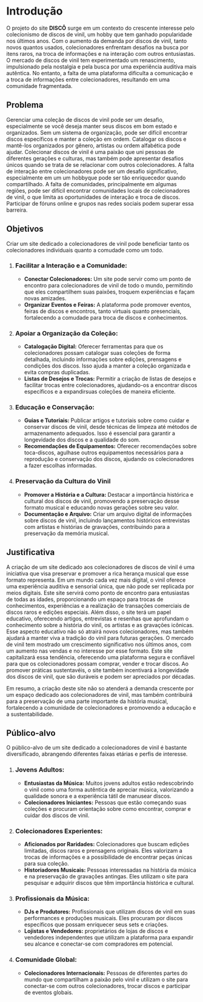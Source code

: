 # Introdução

O projeto do site **DISCÔ** surge em um contexto do crescente interesse pelo colecionismo de discos de vinil, um hobby que tem ganhado popularidade
nos últimos anos. Com o aumento da demanda por discos de vinil, tanto novos quantos usados, colecionadores enfrentam desafios na busca por itens 
raros, na troca de informações e na interação com outros entusiastas.
O mercado de discos de vinil tem experimentado um renascimento, impulsionado pela nostalgia e pela busca por uma experiência
auditiva mais autêntica. No entanto, a falta de uma plataforma dificulta a comunicação e a troca de informações entre colecionadores,
resultando em uma comunidade fragmentada.

## Problema
Gerenciar uma coleção de discos de vinil pode ser um desafio, especialmente se você deseja manter seus discos em bom estado
e organizados.
Sem um sistema de organização, pode ser difícil encontrar discos específicos e manter a coleção em ordem.
Catalogar os discos e mantê-los organizados por gênero, artistas ou ordem alfabética pode ajudar.
Colecionar discos de vinil é uma paixão que uni pessoas de diferentes gerações e culturas, mas também pode apresentar desafios únicos quando 
se trata de se relacionar com outros colecionadores. A falta de interação entre colecionadores pode ser um desafio significativo, 
especialmente em um um hobbyque pode ser tão enriquecedor quando compartilhado.
A falta de comunidades, principalmente em algumas regiões, pode ser difícil encontrar comunidades locais de colecionadores de vinil,
o que limita as oportunidades de interação e troca de discos. Participar de fóruns online e grupos nas redes sociais podem superar 
essa barreira. 


## Objetivos

Criar um site dedicado a colecionadores de vinil pode beneficiar tanto os colecionadores individuais quanto a comudade como um todo.

1. ### **Facilitar a Interação e a Comunidade:**
   - **Conectar Colecionadores:** Um site pode servir como um ponto de encontro para colecionadores de vinil de todo o mundo, permitindo
       que eles compartilhem suas paixões, troquem experiências e façam novas amizades.
   - **Organizar Eventos e Feiras:** A plataforma pode promover eventos, feiras de discos e encontros, tanto virtuais quanto
       presenciais, fortalecendo a comudade para troca de discos e conhecimentos.

 2. ### **Apoiar a Organização da Coleção:**
    - **Catalogação Digital:** Oferecer ferramentas para que os colecionadores possam catalogar suas coleções de forma detalhada,
       incluindo informações sobre edições, prensagens e condições dos discos. Isso ajuda a manter a coleção organizada
       e evita compras duplicadas.
    - **Listas de Desejos e Trocas:** Permitir a criação de listas de desejos e facilitar trocas entre colecionadores,
       ajudando-os a encontrar discos específicos e a expandirsuas coleções de maneira eficiente.

  3. ### **Educação e Conservação:**
     - **Guias e Tutoriais:** Publicar artigos e tutoriais sobre como cuidar e conservar discos de vinil, desde técnicas de limpeza até
        métodos de armazenamento adequados. Isso é essencial para garantir a longevidade dos discos e a qualidade do som.
     - **Recomendações de Equipamentos:** Oferecer recomendações sobre toca-discos, agulhase outros equipamentos necessários para a reprodução
        e conservação dos discos, ajudando os colecionadores a fazer escolhas informadas.

   4. ### **Preservação da Cultura do Vinil** 
      - **Promover a História e a Cultura:** Destacar a importância histórica e cultural dos discos de vinil, promovendo a preservação
        desse formato musical e educando novas gerações sobre seu valor.
      - **Documentação e Arquivo:** Criar um arquivo digital de informações sobre discos de vinil, incluindo lançamentos históricos
        entrevistas com artistas e histórias de gravações, contribuindo para a preservação da memória musical.


## Justificativa

A criação de um site dedicado aos colecionadores de discos de vinil é uma iniciativa que visa preservar e promover a rica herança musical que esse formato representa. Em um mundo cada vez mais digital, o vinil oferece uma experiência auditiva e sensorial única, que não pode ser replicada 
por meios digitais. Este site servirá como ponto de encontro para entusiastas de todas as idades, proporcionando um espaço para trocas de
conhecimentos, experiências e a realização de transações comerciais de discos raros e edições especiais.
Além disso, o site terá um papel educativo, oferecendo artigos, entrevistas e resenhas que aprofundam o conhecimento sobre a história do vinil,
os artistas e as gravações icônicas. 
Esse aspecto educativo não só atrairá novos colecionadores, mas também ajudará a manter viva a tradição do vinil para futuras gerações.
O mercado de vinil tem mostrado um crescimento significativo nos últimos anos, com um aumento nas vendas e no interesse por esse formato.
Este site capitalizará essa tendência, oferecendo uma plataforma segura e confiável para que os colecionadores possam comprar, vender e trocar
discos. Ao promover práticas sustentavéis, o site também incentivará a longevidade dos discos de vinil, que são duráveis e podem ser
apreciados por décadas.

Em resumo, a criação deste site não so atenderá a demanda crescente por um espaço dedicado aos colecionadores de vinil, mas também 
contribuirá para a preservação de uma parte importante da história musical, fortalecendo a comunidade de colecionadores e 
promovendo a educação e a sustentabilidade.


## Público-alvo

O público-alvo de um site dedicado a colecionadores de vinil é bastante diversificado, abrangendo diferentes faixas etárias
e perfis de interesse.

1. ### **Jovens Adultos:**
   - **Entusiastas da Música:** Muitos jovens adultos estão redescobrindo o vinil como uma forma autêntica de apreciar
     música, valorizando a qualidade sonora e a experiência tátil de manusear discos.
   - **Colecionadores Iniciantes:** Pessoas que estão começando suas coleções e procuram orientação sobre como encontrar,
     comprar e cuidar dos discos de vinil.

2. ### **Colecionadores Experientes:**
   - **Aficionados por Raridades:** Colecionadores que buscam edições limitadas, discos raros e prensagens originais.
     Eles valorizam a trocas de informações e a possibilidade de encontrar peças únicas para sua coleção.
   - **Historiadores Musicais:** Pessoas interessadas na história da música e na preservação de gravações antingas.
     Eles utilizam o site para pesquisar e adquirir discos que têm importância histórica e cultural.

3. ### **Profissionais da Música:**
   - **DJs e Produtores:** Profissionais que utilizam discos de vinil em suas performances e produções musicais.
     Eles procuram por discos específicos que possam enriquecer seus sets e criações.
   - **Lojistas e Vendedores:** proprietários de lojas de discos e vendedores independentes que utilizam a
     plataforma para expandir seu alcance e conectar-se com compradores em potencial.

4. ### **Comunidade Global:**
   - **Colecionadores Internacionais:** Pessoas de diferentes partes do mundo que compartilham a paixão pelo vinil
     e utilizam o site para conectar-se com outros colecionadores, trocar discos e participar de eventos globais.


  




 


